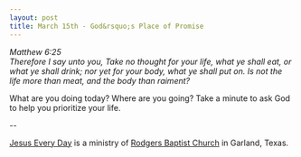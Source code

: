 ```yaml
---
layout: post
title: March 15th - God&rsquo;s Place of Promise
---
```


_Matthew 6:25  
Therefore I say unto you, Take no thought for your life, what ye
shall eat, or what ye shall drink; nor yet for your body, what ye
shall put on. Is not the life more than meat, and the body than
raiment?_

What are you doing today? Where are you going? Take a minute to ask
God to help you prioritize your life.

 --

<a href=http://jesuseveryday.net>Jesus Every Day</a> is a ministry of <a href=http://rodgersbaptist.net>Rodgers Baptist Church</a> in Garland, Texas.
